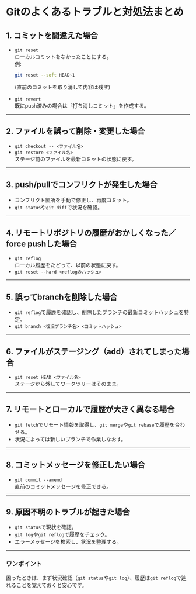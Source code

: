 # Gitのよくあるトラブルと対処法まとめ

## 1. コミットを間違えた場合
- `git reset`  
  ローカルコミットをなかったことにする。  
  例:  
  ```bash
  git reset --soft HEAD~1
  ```
  (直前のコミットを取り消して内容は残す)

- `git revert`  
  既にpush済みの場合は「打ち消しコミット」を作成する。

---

## 2. ファイルを誤って削除・変更した場合
- `git checkout -- <ファイル名>`
- `git restore <ファイル名>`  
  ステージ前のファイルを最新コミットの状態に戻す。

---

## 3. push/pullでコンフリクトが発生した場合
- コンフリクト箇所を手動で修正し、再度コミット。
- `git status`や`git diff`で状況を確認。

---

## 4. リモートリポジトリの履歴がおかしくなった／force pushした場合
- `git reflog`  
  ローカル履歴をたどって、以前の状態に戻す。
- `git reset --hard <reflogのハッシュ>`

---

## 5. 誤ってbranchを削除した場合
- `git reflog`で履歴を確認し、削除したブランチの最新コミットハッシュを特定。
- `git branch <復旧ブランチ名> <コミットハッシュ>`

---

## 6. ファイルがステージング（add）されてしまった場合
- `git reset HEAD <ファイル名>`  
  ステージから外してワークツリーはそのまま。

---

## 7. リモートとローカルで履歴が大きく異なる場合
- `git fetch`でリモート情報を取得し、`git merge`や`git rebase`で履歴を合わせる。
- 状況によっては新しいブランチで作業しなおす。

---

## 8. コミットメッセージを修正したい場合
- `git commit --amend`  
  直前のコミットメッセージを修正できる。

---

## 9. 原因不明のトラブルが起きた場合
- `git status`で現状を確認。
- `git log`や`git reflog`で履歴をチェック。
- エラーメッセージを検索し、状況を整理する。

---

### ワンポイント
困ったときは、まず状況確認（`git status`や`git log`）、履歴は`git reflog`で辿れることを覚えておくと安心です。
